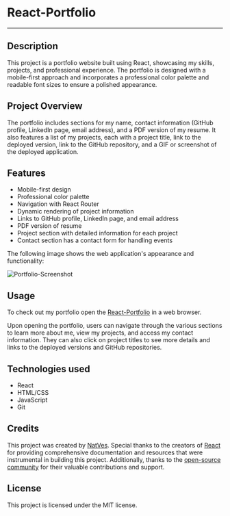 # React-Portfolio

---

## Description

This project is a portfolio website built using React, showcasing my skills, projects, and professional experience. The portfolio is designed with a mobile-first approach and incorporates a professional color palette and readable font sizes to ensure a polished appearance.

## Project Overview

The portfolio includes sections for my name, contact information (GitHub profile, LinkedIn page, email address), and a PDF version of my resume. It also features a list of my projects, each with a project title, link to the deployed version, link to the GitHub repository, and a GIF or screenshot of the deployed application.

## Features

- Mobile-first design
- Professional color palette
- Navigation with React Router
- Dynamic rendering of project information
- Links to GitHub profile, LinkedIn page, and email address
- PDF version of resume
- Project section with detailed information for each project
- Contact section has a contact form for handling events

The following image shows the web application's appearance and functionality:

![Portfolio-Screenshot](./src/assets/PortfolioScreenshot.png)

## Usage

To check out my portfolio open the [React-Portfolio](https://natves.github.io/React-Portfolio/) in a web browser. 

Upon opening the portfolio, users can navigate through the various sections to learn more about me, view my projects, and access my contact information. They can also click on project titles to see more details and links to the deployed versions and GitHub repositories.

## Technologies used

- React
- HTML/CSS
- JavaScript
- Git

## Credits

This project was created by [NatVes](https://github.com/NatVes). Special thanks to the creators of [React](https://react.dev/learn) for providing comprehensive documentation and resources that were instrumental in building this project. Additionally, thanks to the [open-source community](https://stackoverflow.com/) for their valuable contributions and support.

## License

This project is licensed under the MIT license. 

